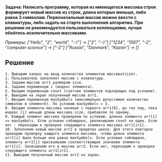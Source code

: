 **Задача: Написать программу, которая из имеющегося массива строк формирует новый массив из строк, длина которых меньше, либо равна 3 символам. Первоначальный массив можно ввести с клавиатуры, либо задать на старте выполнения алгоритма. При решении не рекомендуется пользоваться коллекциями, лучше обойтись исключительно массивами.**

*Примеры: [“Hello”, “2”, “world”, “:-)”] → [“2”, “:-)”] [“1234”, “1567”, “-2”, “computer science”] → [“-2”] [“Russia”, “Denmark”, “Kazan”] → []*

## Решение


    1. Выводим запрос на ввод количества элементов массива(size).
    2. Пользователь заполняет массив с клавиатуры.
    3. Задаем массив arr1 размером size.
    4. Задаем переменную i (индекс элемента).
    5. Вводим переменную count (счетчик элементов подходящих под условие).
    6. Выводим на экран полученный массив arr1.
    7. Вводим переменную maxSymbols (максимально допустимое количество символов в элементе). По условию maxSymbols = 3.
    8. Вводим элементы массива начиная с первого arr1[0], до тех пор, пока индекс [i] меньше длины массива size, прибавляя по одному.
    9. Каждый элемент массива проверяем по условию: длинна элемента arr[i] <= maxSymbols. Если условие соблюдено, увеличиваем count на один. Если нет - переходим к проверке следующего элемента массива arr1[i+1].
    10. Заполняем новый массив arr2 в пределах цикла. Для этого повторно проводим проверку каждого элемента массива, чтобы длина элемента arr1[i] была больше или равна maxSymbols. Если условие соблюдено, элементу arr2[j] присваиваем соответствующее значение элемента arr1[i]. Записываем его в массив arr2. Если нет, переходим к проверке следующего элемента arr1[i+1].
    11. Выводим полученный массив arr2 на экран.
